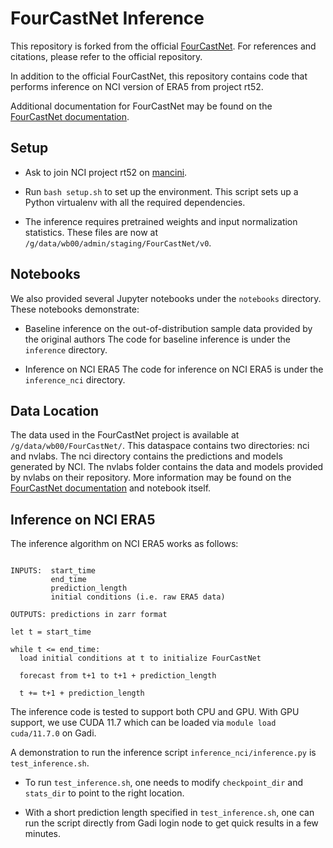 FourCastNet Inference
=====================

This repository is forked from the official [FourCastNet](https://github.com/NVlabs/FourCastNet).
For references and citations, please refer to the official repository.

In addition to the official FourCastNet, this repository contains code that performs inference
on NCI version of ERA5 from project rt52.

Additional documentation for FourCastNet may be found on the [FourCastNet documentation](https://opus.nci.org.au/display/DAE/FourCastNet).

Setup
-----

* Ask to join NCI project rt52 on [mancini](https://my.nci.org.au/mancini).

* Run `bash setup.sh` to set up the environment. This script sets up a Python virtualenv with all the
  required dependencies.

* The inference requires pretrained weights and input normalization statistics. These files are now at
  `/g/data/wb00/admin/staging/FourCastNet/v0`.

Notebooks
---------

We also provided several Jupyter notebooks under the `notebooks` directory.
These notebooks demonstrate:

* Baseline inference on the out-of-distribution sample data provided by the original authors
  The code for baseline inference is under the `inference` directory. 

* Inference on NCI ERA5
  The code for inference on NCI ERA5 is under the `inference_nci` directory. 
  
Data Location
---------------------
The data used in the FourCastNet project is available at `/g/data/wb00/FourCastNet/`. This dataspace contains two directories: nci and nvlabs. The nci directory contains the predictions and models generated by NCI. The nvlabs folder contains the data and models provided by nvlabs on their repository. More information may be found on the [FourCastNet documentation](https://opus.nci.org.au/display/DAE/FourCastNet) and notebook itself.

Inference on NCI ERA5
---------------------

The inference algorithm on NCI ERA5 works as follows:

```

INPUTS:  start_time
         end_time
         prediction_length
         initial conditions (i.e. raw ERA5 data)

OUTPUTS: predictions in zarr format

let t = start_time

while t <= end_time:
  load initial conditions at t to initialize FourCastNet

  forecast from t+1 to t+1 + prediction_length

  t += t+1 + prediction_length

```

The inference code is tested to support both CPU and GPU. With GPU support, we use CUDA 11.7 which can
be loaded via `module load cuda/11.7.0` on Gadi.

A demonstration to run the inference script `inference_nci/inference.py` is `test_inference.sh`.

* To run `test_inference.sh`, one needs to modify `checkpoint_dir` and `stats_dir` to point to the right
  location.

* With a short prediction length specified in `test_inference.sh`, one can run the script directly from
  Gadi login node to get quick results in a few minutes.
